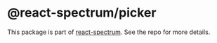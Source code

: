 # @react-spectrum/picker

This package is part of [react-spectrum](https://github.com/watheia/rsp-kit). See the repo for more details.